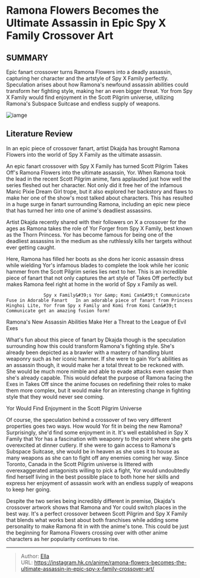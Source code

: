 # Ramona Flowers Becomes the Ultimate Assassin in Epic Spy X Family Crossover Art


## SUMMARY 



  Epic fanart crossover turns Ramona Flowers into a deadly assassin, capturing her character and the artstyle of Spy X Family perfectly.   Speculation arises about how Ramona&#39;s newfound assassin abilities could transform her fighting style, making her an even bigger threat.   Yor from Spy X Family would find enjoyment in the Scott Pilgrim universe, utilizing Ramona&#39;s Subspace Suitcase and endless supply of weapons.  

![iamge](https://static1.srcdn.com/wordpress/wp-content/uploads/2023/11/yor-forger-and-ramona-flowers.jpg)

## Literature Review

In an epic piece of crossover fanart, artist Dkajda has brought Ramona Flowers into the world of Spy X Family as the ultimate assassin.




An epic fanart crossover with Spy X Family has turned Scott Pilgrim Takes Off&#39;s Ramona Flowers into the ultimate assassin, Yor. When Ramona took the lead in the recent Scott Pilgrim anime, fans applauded just how well the series fleshed out her character. Not only did it free her of the infamous Manic Pixie Dream Girl trope, but it also explored her backstory and flaws to make her one of the show&#39;s most talked about characters. This has resulted in a huge surge in fanart surrounding Ramona, including an epic new piece that has turned her into one of anime&#39;s deadliest assassins.




Artist Dkajda recently shared with their followers on X a crossover for the ages as Ramona takes the role of Yor Forger from Spy X Family, best known as the Thorn Princess. Yor has become famous for being one of the deadliest assassins in the medium as she ruthlessly kills her targets without ever getting caught.


 

Here, Ramona has filled her boots as she dons her iconic assassin dress while wielding Yor&#39;s infamous blades to complete the look while her iconic hammer from the Scott Pilgrim series lies next to her. This is an incredible piece of fanart that not only captures the art style of Takes Off perfectly but makes Ramona feel right at home in the world of Spy x Family as well.

                  Spy x Family&#39;s Yor &amp; Komi Can&#39;t Communicate Fuse in Adorable Fanart   In an adorable piece of fanart from Princess Hinghoi Lite, Yor from Spy x Family and Komi from Komi Can&#39;t Communicate get an amazing fusion form!   





 Ramona&#39;s New Assassin Abilities Make Her a Threat to the League of Evil Exes 
          

What&#39;s fun about this piece of fanart by Dkajda though is the speculation surrounding how this could transform Ramona&#39;s fighting style. She&#39;s already been depicted as a brawler with a mastery of handling blunt weaponry such as her iconic hammer. If she were to gain Yor&#39;s abilities as an assassin though, it would make her a total threat to be reckoned with. She would be much more nimble and able to evade attacks even easier than she&#39;s already capable. This would defeat the purpose of Ramona facing the Exes in Takes Off since the anime focuses on redefining their roles to make them more complex, but it would make for an interesting change in fighting style that they would never see coming.



 Yor Would Find Enjoyment in the Scott Pilgrim Universe 
          




Of course, the speculation behind a crossover of two very different properties goes two ways. How would Yor fit in being the new Ramona? Surprisingly, she&#39;d find some enjoyment in it. It&#39;s well established in Spy X Family that Yor has a fascination with weaponry to the point where she gets overexcited at dinner cutlery. If she were to gain access to Ramona&#39;s Subspace Suitcase, she would be in heaven as she uses it to house as many weapons as she can to fight off any enemies coming her way. Since Toronto, Canada in the Scott Pilgrim universe is littered with overexaggerated antagonists willing to pick a fight, Yor would undoubtedly find herself living in the best possible place to both hone her skills and express her enjoyment of assassin work with an endless supply of weapons to keep her going.

Despite the two series being incredibly different in premise, Dkajda&#39;s crossover artwork shows that Ramona and Yor could switch places in the best way. It&#39;s a perfect crossover between Scott Pilgrim and Spy X Family that blends what works best about both franchises while adding some personality to make Ramona fit in with the anime&#39;s tone. This could be just the beginning for Ramona Flowers crossing over with other anime characters as her popularity continues to rise.






---

> Author: [Ella](https://instagram.hk.cn/)  
> URL: https://instagram.hk.cn/anime/ramona-flowers-becomes-the-ultimate-assassin-in-epic-spy-x-family-crossover-art/  

